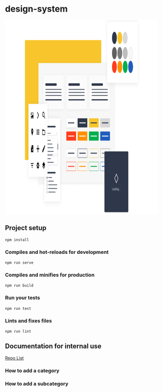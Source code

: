 # design-system

<p align="center">
  <img width="1280" height="640" src="./screenshots/design-system_illustration.png" alt="Design system illustration" />
</p>

## Project setup

```
npm install
```

### Compiles and hot-reloads for development

```
npm run serve
```

### Compiles and minifies for production

```
npm run build
```

### Run your tests

```
npm run test
```

### Lints and fixes files

```
npm run lint
```

## Documentation for internal use

[Repo List](screenshots/page_README.png)

### How to add a category

### How to add a subcategory
